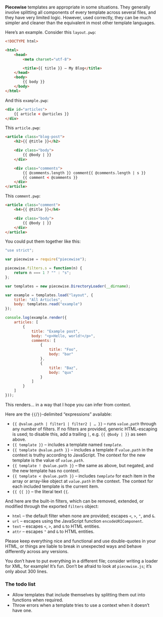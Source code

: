 **Piecewise** templates are appropriate in some situations. They generally involve splitting all components of every template across several files, and they have very limited logic. However, used correctly, they can be much simpler and cleaner than the equivalent in most other template languages.

Here’s an example. Consider this `layout.pwp`:

```html
<!DOCTYPE html>

<html>
	<head>
		<meta charset="utf-8">

		<title>{{ title }} – My Blog</title>
	</head>
	<body>
		{{ body }}
	</body>
</html>
```

And this `example.pwp`:

```html
<div id="articles">
	{{ article < @articles }}
</div>
```

This `article.pwp`:

```html
<article class="blog-post">
	<h2>{{ @title }}</h2>

	<div class="body">
		{{ @body | }}
	</div>

	<div class="comments">
		{{ @comments.length }} comment{{ @comments.length | s }}
		{{ comment < @comments }}
	</div>
</article>
```

This `comment.pwp`:

```html
<article class="comment">
	<h4>{{ @title }}</h4>

	<div class="body">
		{{ @body | }}
	</div>
</article>
```

You could put them together like this:

```js
"use strict";

var piecewise = require("piecewise");

piecewise.filters.s = function(n) {
	return n === 1 ? "" : "s";
};

var templates = new piecewise.DirectoryLoader(__dirname);

var example = templates.load("layout", {
	title: "All Articles",
	body: templates.read("example")
});

console.log(example.render({
	articles: [
		{
			title: "Example post",
			body: "<p>Hello, world!</p>",
			comments: [
				{
					title: "Foo",
					body: "bar"
				},
				{
					title: "Baz",
					body: "qux"
				}
			]
		}
	]
}));
```

This renders… in a way that I hope you can infer from context.

Here are the `{{`/`}}`-delimited “expressions” available:

 - `{{ @value.path | filter1 | filter2 | … }}` – runs *`value.path`* through any number of filters. If no filters are provided, generic HTML-escaping is used; to disable this, add a trailing `|`, e.g. `{{ @body | }}` as seen above.
 - `{{ template }}` – includes a template named *`template`*.
 - `{{ template @value.path }}` – includes a template if *`value.path`* in the context is truthy according to JavaScript. The context for the new template is the value of *`value.path`*.
 - `{{ template ! @value.path }}` – the same as above, but negated, and the new template has no context.
 - `{{ template < @value.path }}` – includes *`template`* for each item in the array or array-like object at *`value.path`* in the context. The context for each included template is the current item.
 - `{{ {{ }}` – the literal text `{{`.

And here are the built-in filters, which can be removed, extended, or modified through the exported `filters` object:

 - `html` – the default filter when none are provided; escapes `<`, `>`, `"`, and `&`.
 - `url` – escapes using the JavaScript function `encodeURIComponent`.
 - `text` – escapes `<`, `>`, and `&` to HTML entities.
 - `attr` – escapes `"` and `&` to HTML entities.

Please keep everything nice and functional and use double-quotes in your HTML, or things are liable to break in unexpected ways and behave differently across any versions.

You don’t have to put everything in a different file; consider writing a loader for XML, for example! It’s fun. Don’t be afraid to look at `piecewise.js`; it’s only about 300 lines.

### The todo list

 - Allow templates that include themselves by splitting them out into functions when required.
 - Throw errors when a template tries to use a context when it doesn’t have one.